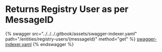 # Returns Registry User as per MessageID

{% swagger src="../../../.gitbook/assets/swagger-indexer.yaml" path="/entities/registry-users/{messageId}" method="get" %}
[swagger-indexer.yaml](../../../.gitbook/assets/swagger-indexer.yaml)
{% endswagger %}
